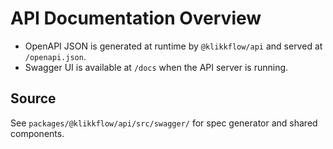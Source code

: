 # API Documentation Overview

- OpenAPI JSON is generated at runtime by `@klikkflow/api` and served at `/openapi.json`.
- Swagger UI is available at `/docs` when the API server is running.

## Source
See `packages/@klikkflow/api/src/swagger/` for spec generator and shared components.
